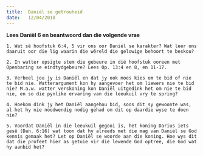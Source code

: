 ```yaml
---
title:  Daniël se getrouheid
date:   12/04/2018
---
```


**Lees Daniël 6 en beantwoord dan die volgende vrae** 

`1. Wat sê hoofstuk 6:4, 5 vir ons oor Daniël se karakter? Wat leer ons daaruit oor die lig waarin die wêreld die gelowige behoort te beskou?` 

`2. In watter opsigte stem die gebeure in dié hoofstuk ooreen met Openbaring se eindtydgebeure? Lees Op. 13:4 en 8, en 11-17.` 

`3. Verbeel jou jy is Daniël en dat jy ook moes kies om te bid of nie te bid nie. Watterargument kon hy aangevoer het om liewers nie te bid nie? M.a.w. watter verskoning kon Daniël uitgedink het om nie te bid nie, en so die pynlike ervaring van die leeukuil vry te spring?` 

`4. Hoekom dink jy het Daniël aangehou bid, soos dit sy gewoonte was, al het hy nie noodwendig nodig gehad om dit op daardie wyse te doen nie?` 

`5. Voordat Daniël in die leeukuil gegooi is, het koning Darius iets gesê (Dan. 6:16) wat toon dat hy alreeds met die mag van Daniël se God kennis gemaak het? Let op Daniël se woorde aan die koning. Hoe wys dit dat die profeet hier as getuie vir die lewende God optree, die God wat hy aanbid het?`